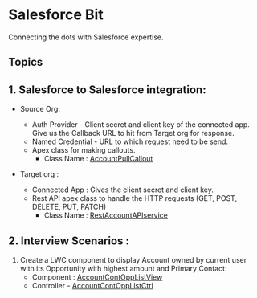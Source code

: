 # Salesforce Bit

Connecting the dots with Salesforce expertise.

## Topics

## 1. Salesforce to Salesforce integration:
- Source Org:
    - Auth Provider - Client secret and client key of the connected app. Give us the Callback URL to hit from Target org for response. 
    - Named Credential - URL to which request need to be send.
    - Apex class for making callouts. 
        - Class Name : [AccountPullCallout](https://github.com/swapniljn8/Salesforce-Bit/blob/4276deb9fc67f69fc1da4e45c3fc98c0e641bddc/force-app/main/default/classes/RestAccountAPIservice.cls)
    
- Target org :
    - Connected App : Gives the client secret and client key.
    - Rest API apex class to handle the HTTP requests (GET, POST, DELETE, PUT, PATCH)
        - Class Name : [RestAccountAPIservice](https://github.com/swapniljn8/Salesforce-Bit/blob/f45fd683735e70b5dfc6ae8d26e1283784da1bd0/force-app/main/default/classes/AccountPullCallout.cls)

## 2. Interview Scenarios :
1. Create a LWC component to display Account owned by current user with its Opportunity with highest amount and Primary Contact:
    - Component : [AccountContOppListView](https://github.com/swapniljn8/Salesforce-Bit/blob/main/force-app/main/default/lwc/AccountContOppListView/accountContOppListView.html)
    - Controller - [AccountContOppListCtrl](https://github.com/swapniljn8/Salesforce-Bit/blob/a0a93137cee8d9f978ed29f1954cda21f97999ea/force-app/main/default/classes/AccountContOppListCtrl.cls)
